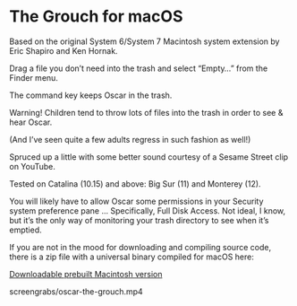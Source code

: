 # The Grouch for macOS
Based on the original System 6/System 7 Macintosh system extension by Eric Shapiro and Ken Hornak.

Drag a file you don’t need into the trash and select “Empty…” from the Finder menu.

The command key keeps Oscar in the trash.

Warning! Children tend to throw lots of files into the trash in order to see & hear Oscar.

(And I’ve seen quite a few adults regress in such fashion as well!)

Spruced up a little with some better sound courtesy of a Sesame Street clip on YouTube.

Tested on Catalina (10.15) and above: Big Sur (11) and Monterey (12).

You will likely have to allow Oscar some permissions in your Security system preference pane ... Specifically, Full Disk Access. Not ideal, I know, but it’s the only way of monitoring  your trash directory to see when it’s emptied.

If you are not in the mood for downloading and compiling source code, there is a zip file with a universal binary compiled for macOS here:

[Downloadable prebuilt Macintosh version](https://dl.dropboxusercontent.com/s/3zgws95d8cs3osf/Oscar%20the%20Grouch.zip?dl=0)


screengrabs/oscar-the-grouch.mp4